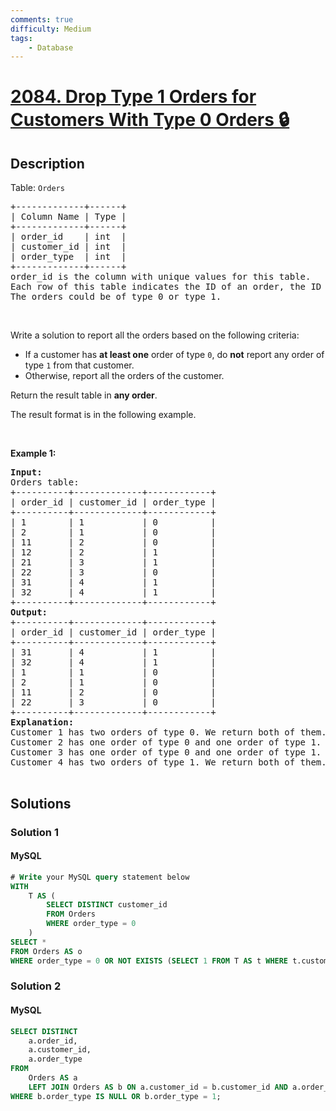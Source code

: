 ```yaml
---
comments: true
difficulty: Medium
tags:
    - Database
---
```


<!-- problem:start -->

# [2084. Drop Type 1 Orders for Customers With Type 0 Orders 🔒](https://leetcode.com/problems/drop-type-1-orders-for-customers-with-type-0-orders)

## Description

<!-- description:start -->

<p>Table: <code>Orders</code></p>

<pre>
+-------------+------+
| Column Name | Type |
+-------------+------+
| order_id    | int  | 
| customer_id | int  |
| order_type  | int  | 
+-------------+------+
order_id is the column with unique values for this table.
Each row of this table indicates the ID of an order, the ID of the customer who ordered it, and the order type.
The orders could be of type 0 or type 1.
</pre>

<p>&nbsp;</p>

<p>Write a solution to report all the orders based on the following criteria:</p>

<ul>
	<li>If a customer has <strong>at least one</strong> order of type <code>0</code>, do <strong>not</strong> report any order of type <code>1</code> from that customer.</li>
	<li>Otherwise, report all the orders of the customer.</li>
</ul>

<p>Return the result table in <strong>any order</strong>.</p>

<p>The result format is in the following example.</p>

<p>&nbsp;</p>
<p><strong class="example">Example 1:</strong></p>

<pre>
<strong>Input:</strong>
Orders table:
+----------+-------------+------------+
| order_id | customer_id | order_type |
+----------+-------------+------------+
| 1        | 1           | 0          |
| 2        | 1           | 0          |
| 11       | 2           | 0          |
| 12       | 2           | 1          |
| 21       | 3           | 1          |
| 22       | 3           | 0          |
| 31       | 4           | 1          |
| 32       | 4           | 1          |
+----------+-------------+------------+
<strong>Output:</strong>
+----------+-------------+------------+
| order_id | customer_id | order_type |
+----------+-------------+------------+
| 31       | 4           | 1          |
| 32       | 4           | 1          |
| 1        | 1           | 0          |
| 2        | 1           | 0          |
| 11       | 2           | 0          |
| 22       | 3           | 0          |
+----------+-------------+------------+
<strong>Explanation:</strong>
Customer 1 has two orders of type 0. We return both of them.
Customer 2 has one order of type 0 and one order of type 1. We only return the order of type 0.
Customer 3 has one order of type 0 and one order of type 1. We only return the order of type 0.
Customer 4 has two orders of type 1. We return both of them.

</pre>

<!-- description:end -->

## Solutions

<!-- solution:start -->

### Solution 1

<!-- tabs:start -->

#### MySQL

```sql
# Write your MySQL query statement below
WITH
    T AS (
        SELECT DISTINCT customer_id
        FROM Orders
        WHERE order_type = 0
    )
SELECT *
FROM Orders AS o
WHERE order_type = 0 OR NOT EXISTS (SELECT 1 FROM T AS t WHERE t.customer_id = o.customer_id);
```

<!-- tabs:end -->

<!-- solution:end -->

<!-- solution:start -->

### Solution 2

<!-- tabs:start -->

#### MySQL

```sql
SELECT DISTINCT
    a.order_id,
    a.customer_id,
    a.order_type
FROM
    Orders AS a
    LEFT JOIN Orders AS b ON a.customer_id = b.customer_id AND a.order_type != b.order_type
WHERE b.order_type IS NULL OR b.order_type = 1;
```

<!-- tabs:end -->

<!-- solution:end -->

<!-- problem:end -->
